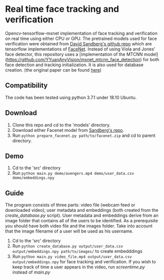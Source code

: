 # Real time face tracking and verification
Opencv-tensorflow-mxnet implementation of face tracking and verification on real time using either CPU or GPU.
The pretrained models used for face verification were obtained from [David Sandberg's github repo](https://github.com/davidsandberg/facenet)
which are tensorflow implementations of [FaceNet](https://arxiv.org/abs/1503.03832).
Instead of using Viola and Jones' face detector, this repository uses a [implementation of the MTCNN model] (https://github.com/YYuanAnyVision/mxnet_mtcnn_face_detection) for both face detection and tracking initialization. It is also used for database creation.
(the original paper can be found [here](https://kpzhang93.github.io/MTCNN_face_detection_alignment/paper/spl.pdf))

## Compatibility
The code has been tested using python 3.7.1 under 18.10 Ubuntu.

## Download
1. Clone this repo and cd to the 'models' directory.
2. Download either Facenet model from [Sandberg's repo](https://github.com/davidsandberg/facenet).
3. Run `python prepare_facenet.py path/to/facenet.zip` and cd to parent directory.

## Demo
1. Cd to the 'src' directory
2. Run `python main.py demo/avengers.mp4 demo/user_data.csv demo/embeddings.npy`

## Guide
The program consists of three parts: video file (webcam feed or downloaded video); user metadata and embeddings (both created from the *create_database.py* script). User metadata and embeddings derive from an image folder that contains all of the users to be identified. As a prerequisite you should have both video file and the images folder. Take into account that the image filename of a user will be used as his username.
1. Cd to the 'src' directory
2. Run `python create_database.py output/user_data.csv output/embeddings.npy path/to/images/` to create embedddings
3. Run `python main.py video_file.mp4 output/user_data.csv output/embeddings.npy` for face tracking and verification. If you wish to keep track of time a user appears in the video, run *screentime.py* instead of *main.py*
